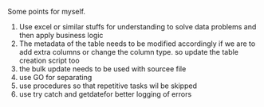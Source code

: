 Some points for myself.
1. Use excel or similar stuffs for understanding to solve data problems and then apply business logic
2. The metadata of the table needs to be modified accordingly if we are to add extra columns or change the column type. so update the table creation script too
3. the bulk update needs to be used with sourcee file
4. use GO for separating
5. use procedures so that repetitive tasks wil be skipped
6. use try catch and getdatefor better logging of errors
   

